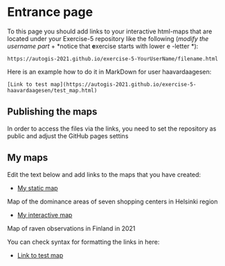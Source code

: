 # Entrance page

To this page you should add links to your interactive html-maps that are located under your Exercise-5 repository like the following (*modify the username part* + *notice that **e**xercise starts with lower e -letter *):

 `https://autogis-2021.github.io/exercise-5-YourUserName/filename.html`

Here is an example how to do it in MarkDown for user haavardaagesen:

```
[Link to test map](https://autogis-2021.github.io/exercise-5-haavardaagesen/test_map.html)
```
## Publishing the maps 

In order to access the files via the links, you need to set the repository as public and adjust the GitHub pages settins

## My maps

Edit the text below and add links to the maps that you have created:

 - [My static map](https://autogis-2021.github.io/exercise-5-irisaalto/docs/dominance_areas_roads.png)

Map of the dominance areas of seven shopping centers in Helsinki region

 
 - [My interactive map](https://autogis-2021.github.io/exercise-5-irisaalto/docs/ravens.html)

Map of raven observations in Finland in 2021

 You can check syntax for formatting the links in here: 
 - [Link to test map](https://autogis-2021.github.io/exercise-5-haavardaagesen/test_map.html)

